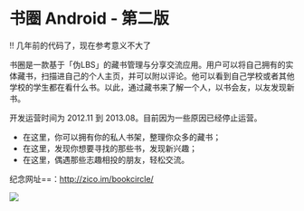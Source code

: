 # 书圈 Android - 第二版

!! 几年前的代码了，现在参考意义不大了

书圈是一款基于「伪LBS」的藏书管理与分享交流应用。用户可以将自己拥有的实体藏书，扫描进自己的个人主页，并可以附以评论。他可以看到自己学校或者其他学校的学生都在看什么书。以此，通过藏书来了解一个人，以书会友，以友发现新书。

开发运营时间为 2012.11 到 2013.08。目前因为一些原因已经停止运营。

* 在这里，你可以拥有你的私人书架，整理你众多的藏书；
* 在这里，发现你想要寻找的那些书，发现新兴趣；
* 在这里，偶遇那些志趣相投的朋友，轻松交流。

纪念网址==：http://zico.im/bookcircle/

![](http://yczim.qiniudn.com/work/boocle.png)

